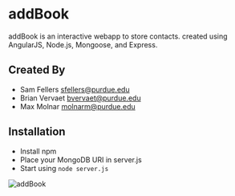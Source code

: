 # addBook
 addBook is an interactive webapp to store contacts.
 created using AngularJS, Node.js, Mongoose, and Express.

## Created By
 - Sam Fellers	   sfellers@purdue.edu
 - Brian Vervaet  bvervaet@purdue.edu
 - Max Molnar     molnarm@purdue.edu

## Installation
 - Install npm
 - Place your MongoDB URI in server.js
 - Start using `node server.js`

![addBook](http://i.imgur.com/fcWpuZC.png)
